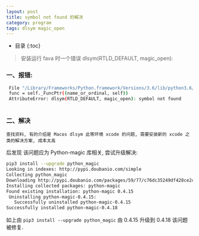 ```yaml
---
layout: post
title: symbol not found 的解决
category: program
tags: dlsym magic_open
---
```


* 目录
{:toc}

> 安装运行 fava 时一个错误 dlsym(RTLD_DEFAULT, magic_open): 
### 一、报错:  
   ```bash
    File "/Library/Frameworks/Python.framework/Versions/3.6/lib/python3.6/ctypes/__init__.py", line 366, in __getitem__
    func = self._FuncPtr((name_or_ordinal, self))  
    AttributeError: dlsym(RTLD_DEFAULT, magic_open): symbol not found  
    
   ```  
### 二、解决    
 
    查找资料, 有的介绍是 Macos dlsym 此等环境 xcode 的问题, 需要安装新的 xcode 之类的解决方案, 成本太高  
    
后发现 该问题应为 Python-magic 库相关, 尝试升级解决:    

   ```bash
   pip3 install --upgrade python_magic  
Looking in indexes: http://pypi.doubanio.com/simple  
Collecting python_magic  
  Downloading http://pypi.doubanio.com/packages/59/77/c76dc35249df428ce2c38a3196e2b2e8f9d2f847a8ca1d4d7a3973c28601/python_magic-0.4.18-py2.py3-none-any.whl
Installing collected packages: python-magic    
  Found existing installation: python-magic 0.4.15  
    Uninstalling python-magic-0.4.15:  
      Successfully uninstalled python-magic-0.4.15  
Successfully installed python-magic-0.4.18  
   ```  
   
如上由 `pip3 install --upgrade python_magic` 由 0.4.15 升级到 0.4.18 该问题被修复.  
